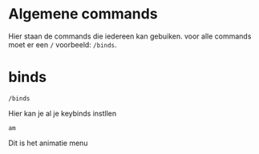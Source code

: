 # Algemene commands

Hier staan de commands die iedereen kan gebuiken.
voor alle commands moet er een `/` voorbeeld: `/binds`.

# binds

```
/binds
```

Hier kan je al je keybinds instllen

```
am
```

Dit is het animatie menu

```

```

